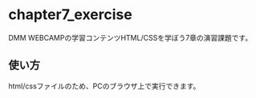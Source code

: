 # chapter7_exercise
DMM WEBCAMPの学習コンテンツHTML/CSSを学ぼう7章の演習課題です。

## 使い方
html/cssファイルのため、PCのブラウザ上で実行できます。
